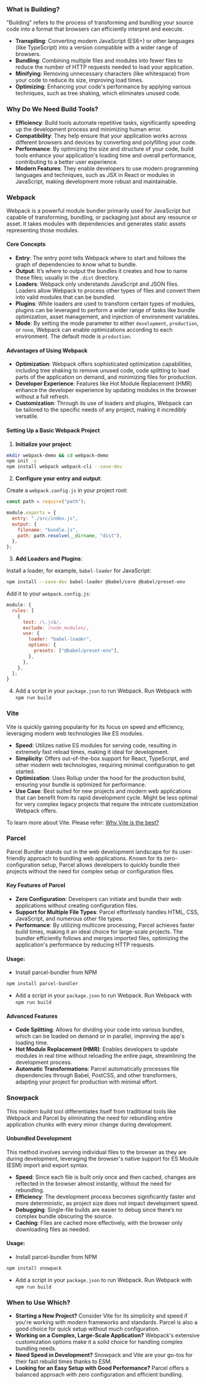 ### What is Building?

"Building" refers to the process of transforming and bundling your source code into a format that browsers can efficiently interpret and execute.

- **Transpiling**: Converting modern JavaScript (ES6+) or other languages (like TypeScript) into a version compatible with a wider range of browsers.
- **Bundling**: Combining multiple files and modules into fewer files to reduce the number of HTTP requests needed to load your application.
- **Minifying**: Removing unnecessary characters (like whitespace) from your code to reduce its size, improving load times.
- **Optimizing**: Enhancing your code's performance by applying various techniques, such as tree shaking, which eliminates unused code.

### Why Do We Need Build Tools?

- **Efficiency**: Build tools automate repetitive tasks, significantly speeding up the development process and minimizing human error.
- **Compatibility**: They help ensure that your application works across different browsers and devices by converting and polyfilling your code.
- **Performance**: By optimizing the size and structure of your code, build tools enhance your application's loading time and overall performance, contributing to a better user experience.
- **Modern Features**: They enable developers to use modern programming languages and techniques, such as JSX in React or modules in JavaScript, making development more robust and maintainable.

### Webpack

Webpack is a powerful module bundler primarily used for JavaScript but capable of transforming, bundling, or packaging just about any resource or asset. It takes modules with dependencies and generates static assets representing those modules.

#### Core Concepts

- **Entry**: The entry point tells Webpack where to start and follows the graph of dependencies to know what to bundle.
- **Output**: It’s where to output the bundles it creates and how to name these files; usually in the `.dist` directory.
- **Loaders**: Webpack only understands JavaScript and JSON files. Loaders allow Webpack to process other types of files and convert them into valid modules that can be bundled.
- **Plugins**: While loaders are used to transform certain types of modules, plugins can be leveraged to perform a wider range of tasks like bundle optimization, asset management, and injection of environment variables.
- **Mode**: By setting the mode parameter to either `development`, `production`, or `none`, Webpack can enable optimizations according to each environment. The default mode is `production`.

#### Advantages of Using Webpack

- **Optimization**: Webpack offers sophisticated optimization capabilities, including tree shaking to remove unused code, code splitting to load parts of the application on demand, and minimizing files for production.
- **Developer Experience**: Features like Hot Module Replacement (HMR) enhance the developer experience by updating modules in the browser without a full refresh.
- **Customization**: Through its use of loaders and plugins, Webpack can be tailored to the specific needs of any project, making it incredibly versatile.

#### Setting Up a Basic Webpack Project

1. **Initialize your project**:

```bash
mkdir webpack-demo && cd webpack-demo
npm init -y
npm install webpack webpack-cli --save-dev
```

2. **Configure your entry and output**:

Create a `webpack.config.js` in your project root:

```javascript
const path = require("path");

module.exports = {
  entry: "./src/index.js",
  output: {
    filename: "bundle.js",
    path: path.resolve(__dirname, "dist"),
  },
};
```

3. **Add Loaders and Plugins**:

Install a loader, for example, `babel-loader` for JavaScript:

```bash
npm install --save-dev babel-loader @babel/core @babel/preset-env
```

Add it to your `webpack.config.js`:

```javascript
module: {
  rules: [
    {
      test: /\.js$/,
      exclude: /node_modules/,
      use: {
        loader: "babel-loader",
        options: {
          presets: ["@babel/preset-env"],
        },
      },
    },
  ];
}
```

4. Add a script in your `package.json` to run Webpack. Run Webpack with `npm run build`

### Vite

Vite is quickly gaining popularity for its focus on speed and efficiency, leveraging modern web technologies like ES modules.

- **Speed**: Utilizes native ES modules for serving code, resulting in extremely fast reload times, making it ideal for development.
- **Simplicity**: Offers out-of-the-box support for React, TypeScript, and other modern web technologies, requiring minimal configuration to get started.
- **Optimization**: Uses Rollup under the hood for the production build, ensuring your bundle is optimized for performance.
- **Use Case**: Best suited for new projects and modern web applications that can benefit from its rapid development cycle. Might be less optimal for very complex legacy projects that require the intricate customization Webpack offers.

To learn more about Vite. Please refer: [Why Vite is the best?](https://dev.to/codeparrot/why-vite-is-the-best-advanced-features-of-vite-3hp6)

### Parcel

Parcel Bundler stands out in the web development landscape for its user-friendly approach to bundling web applications. Known for its zero-configuration setup, Parcel allows developers to quickly bundle their projects without the need for complex setup or configuration files.

#### Key Features of Parcel

- **Zero Configuration**: Developers can initiate and bundle their web applications without creating configuration files.
- **Support for Multiple File Types**: Parcel effortlessly handles HTML, CSS, JavaScript, and numerous other file types.
- **Performance**: By utilizing multicore processing, Parcel achieves faster build times, making it an ideal choice for large-scale projects. The bundler efficiently follows and merges imported files, optimizing the application's performance by reducing HTTP requests.

#### Usage:

- Install parcel-bundler from NPM

```bash
npm install parcel-bundler
```

- Add a script in your `package.json` to run Webpack. Run Webpack with `npm run build`

#### Advanced Features

- **Code Splitting**: Allows for dividing your code into various bundles, which can be loaded on demand or in parallel, improving the app's loading time.
- **Hot Module Replacement (HMR)**: Enables developers to update modules in real time without reloading the entire page, streamlining the development process.
- **Automatic Transformations**: Parcel automatically processes file dependencies through Babel, PostCSS, and other transformers, adapting your project for production with minimal effort.

### Snowpack

This modern build tool differentiates itself from traditional tools like Webpack and Parcel by eliminating the need for rebundling entire application chunks with every minor change during development.

#### Unbundled Development

This method involves serving individual files to the browser as they are during development, leveraging the browser's native support for ES Module (ESM) import and export syntax.

- **Speed**: Since each file is built only once and then cached, changes are reflected in the browser almost instantly, without the need for rebundling.
- **Efficiency**: The development process becomes significantly faster and more deterministic, as project size does not impact development speed.
- **Debugging**: Single-file builds are easier to debug since there’s no complex bundle obscuring the source.
- **Caching**: Files are cached more effectively, with the browser only downloading files as needed.

#### Usage:

- Install parcel-bundler from NPM

```bash
npm install snowpack
```

- Add a script in your `package.json` to run Webpack. Run Webpack with `npm run build`

### When to Use Which?

- **Starting a New Project?** Consider Vite for its simplicity and speed if you're working with modern frameworks and standards. Parcel is also a good choice for quick setup without much configuration.
- **Working on a Complex, Large-Scale Application?** Webpack's extensive customization options make it a solid choice for handling complex bundling needs.
- **Need Speed in Development?** Snowpack and Vite are your go-tos for their fast rebuild times thanks to ESM.
- **Looking for an Easy Setup with Good Performance?** Parcel offers a balanced approach with zero configuration and efficient bundling.
